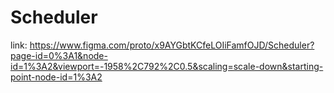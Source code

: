 # Scheduler
link: https://www.figma.com/proto/x9AYGbtKCfeLOIiFamfOJD/Scheduler?page-id=0%3A1&node-id=1%3A2&viewport=-1958%2C792%2C0.5&scaling=scale-down&starting-point-node-id=1%3A2
